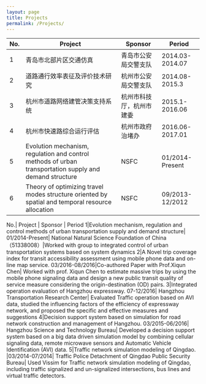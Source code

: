```yaml
---
layout: page
title: Projects
permalink: /Projects/
---
```

No.|  Project | Sponsor  | Period 
---|----|------|----
1 | 青岛市北部片区交通仿真&nbsp;&nbsp;   | 青岛市公安局交警支队&nbsp;&nbsp;  | 2014.03-2014.07
2 | 道路通行效率表征及评价技术研究&nbsp;&nbsp;  | 杭州市公安局交警支队&nbsp;&nbsp;  | 2014.08-2015.3
3 | 杭州市道路网络建管决策支持系统&nbsp;&nbsp;    | 杭州市科技厅，杭州市建委&nbsp;&nbsp;  | 2015.1-2016.06
4 | 杭州市快速路综合运行评估&nbsp;&nbsp;     | 杭州市政府治堵办&nbsp;&nbsp;|2016.06-2017.01
5 | Evolution mechanism, regulation and control methods of urban transportation supply and demand structure    | NSFC&nbsp;&nbsp;|01/2014-Present
6 | Theory of optimizing travel modes structure oriented by spatial and temporal resource allocation    | NSFC&nbsp;&nbsp;|09/2013-12/2012

No.|  Project | Sponsor  | Period 
1|Evolution mechanism, regulation and control methods of urban transportation supply and demand structure|   	01/2014-Present|
National Natural Science Foundation of China（51338008）|Worked with group to integrated control of urban transportation systems based on system dynamics
2|A Novel trip coverage index for transit accessibility assessment using mobile phone data and on-line map service.	03/2016-08/2016|Co-authored Paper with Prof.Xiqun Chen|
Worked with prof. Xiqun Chen to estimate massive trips by using the mobile phone signaling data and design a new public transit quality of service measure considering the origin-destination (OD) pairs.
3|Integrated operation evaluation of Hangzhou expressway.	07-12/2016|
Hangzhou Transportation Research Center|
Evaluated Traffic operation based on AVI data, studied the influencing factors of the efficiency of expressway network, and proposed the specific and effective measures and suggestions
4|Decision support system based on simulation for road network construction and management of Hangzhou. 	03/2015-06/2016|
Hangzhou Science and Technology Bureau|
Developed a decision support system based on a big data driven simulation model by combining cellular signaling data, remote microwave sensors and Automatic Vehicle Identification (AVI) data. 
5|Traffic network simulation modeling of Qingdao.	|03/2014-07/2014|
Traffic Police Detachment of Qingdao Public Security Bureau|
Used Vissim for Traffic network simulation modeling of Qingdao, including traffic signalized and un-signalized intersections, bus lines and virtual traffic detectors.
